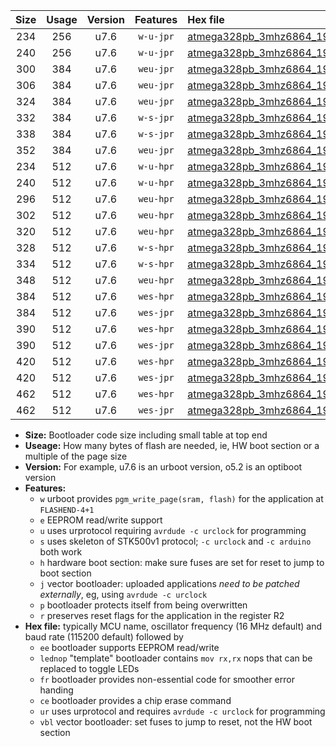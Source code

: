 |Size|Usage|Version|Features|Hex file|
|:-:|:-:|:-:|:-:|:--|
|234|256|u7.6|`w-u-jpr`|[atmega328pb_3mhz6864_19200bps_ur_vbl.hex](https://raw.githubusercontent.com/stefanrueger/urboot/main/atmega328pb_3mhz6864_19200bps_ur_vbl.hex)|
|240|256|u7.6|`w-u-jpr`|[atmega328pb_3mhz6864_19200bps_lednop_ur_vbl.hex](https://raw.githubusercontent.com/stefanrueger/urboot/main/atmega328pb_3mhz6864_19200bps_lednop_ur_vbl.hex)|
|300|384|u7.6|`weu-jpr`|[atmega328pb_3mhz6864_19200bps_ee_ur_vbl.hex](https://raw.githubusercontent.com/stefanrueger/urboot/main/atmega328pb_3mhz6864_19200bps_ee_ur_vbl.hex)|
|306|384|u7.6|`weu-jpr`|[atmega328pb_3mhz6864_19200bps_ee_lednop_ur_vbl.hex](https://raw.githubusercontent.com/stefanrueger/urboot/main/atmega328pb_3mhz6864_19200bps_ee_lednop_ur_vbl.hex)|
|324|384|u7.6|`weu-jpr`|[atmega328pb_3mhz6864_19200bps_ee_lednop_fr_ur_vbl.hex](https://raw.githubusercontent.com/stefanrueger/urboot/main/atmega328pb_3mhz6864_19200bps_ee_lednop_fr_ur_vbl.hex)|
|332|384|u7.6|`w-s-jpr`|[atmega328pb_3mhz6864_19200bps_vbl.hex](https://raw.githubusercontent.com/stefanrueger/urboot/main/atmega328pb_3mhz6864_19200bps_vbl.hex)|
|338|384|u7.6|`w-s-jpr`|[atmega328pb_3mhz6864_19200bps_lednop_vbl.hex](https://raw.githubusercontent.com/stefanrueger/urboot/main/atmega328pb_3mhz6864_19200bps_lednop_vbl.hex)|
|352|384|u7.6|`weu-jpr`|[atmega328pb_3mhz6864_19200bps_ee_lednop_fr_ce_ur_vbl.hex](https://raw.githubusercontent.com/stefanrueger/urboot/main/atmega328pb_3mhz6864_19200bps_ee_lednop_fr_ce_ur_vbl.hex)|
|234|512|u7.6|`w-u-hpr`|[atmega328pb_3mhz6864_19200bps_ur.hex](https://raw.githubusercontent.com/stefanrueger/urboot/main/atmega328pb_3mhz6864_19200bps_ur.hex)|
|240|512|u7.6|`w-u-hpr`|[atmega328pb_3mhz6864_19200bps_lednop_ur.hex](https://raw.githubusercontent.com/stefanrueger/urboot/main/atmega328pb_3mhz6864_19200bps_lednop_ur.hex)|
|296|512|u7.6|`weu-hpr`|[atmega328pb_3mhz6864_19200bps_ee_ur.hex](https://raw.githubusercontent.com/stefanrueger/urboot/main/atmega328pb_3mhz6864_19200bps_ee_ur.hex)|
|302|512|u7.6|`weu-hpr`|[atmega328pb_3mhz6864_19200bps_ee_lednop_ur.hex](https://raw.githubusercontent.com/stefanrueger/urboot/main/atmega328pb_3mhz6864_19200bps_ee_lednop_ur.hex)|
|320|512|u7.6|`weu-hpr`|[atmega328pb_3mhz6864_19200bps_ee_lednop_fr_ur.hex](https://raw.githubusercontent.com/stefanrueger/urboot/main/atmega328pb_3mhz6864_19200bps_ee_lednop_fr_ur.hex)|
|328|512|u7.6|`w-s-hpr`|[atmega328pb_3mhz6864_19200bps.hex](https://raw.githubusercontent.com/stefanrueger/urboot/main/atmega328pb_3mhz6864_19200bps.hex)|
|334|512|u7.6|`w-s-hpr`|[atmega328pb_3mhz6864_19200bps_lednop.hex](https://raw.githubusercontent.com/stefanrueger/urboot/main/atmega328pb_3mhz6864_19200bps_lednop.hex)|
|348|512|u7.6|`weu-hpr`|[atmega328pb_3mhz6864_19200bps_ee_lednop_fr_ce_ur.hex](https://raw.githubusercontent.com/stefanrueger/urboot/main/atmega328pb_3mhz6864_19200bps_ee_lednop_fr_ce_ur.hex)|
|384|512|u7.6|`wes-hpr`|[atmega328pb_3mhz6864_19200bps_ee.hex](https://raw.githubusercontent.com/stefanrueger/urboot/main/atmega328pb_3mhz6864_19200bps_ee.hex)|
|384|512|u7.6|`wes-jpr`|[atmega328pb_3mhz6864_19200bps_ee_vbl.hex](https://raw.githubusercontent.com/stefanrueger/urboot/main/atmega328pb_3mhz6864_19200bps_ee_vbl.hex)|
|390|512|u7.6|`wes-hpr`|[atmega328pb_3mhz6864_19200bps_ee_lednop.hex](https://raw.githubusercontent.com/stefanrueger/urboot/main/atmega328pb_3mhz6864_19200bps_ee_lednop.hex)|
|390|512|u7.6|`wes-jpr`|[atmega328pb_3mhz6864_19200bps_ee_lednop_vbl.hex](https://raw.githubusercontent.com/stefanrueger/urboot/main/atmega328pb_3mhz6864_19200bps_ee_lednop_vbl.hex)|
|420|512|u7.6|`wes-hpr`|[atmega328pb_3mhz6864_19200bps_ee_lednop_fr.hex](https://raw.githubusercontent.com/stefanrueger/urboot/main/atmega328pb_3mhz6864_19200bps_ee_lednop_fr.hex)|
|420|512|u7.6|`wes-jpr`|[atmega328pb_3mhz6864_19200bps_ee_lednop_fr_vbl.hex](https://raw.githubusercontent.com/stefanrueger/urboot/main/atmega328pb_3mhz6864_19200bps_ee_lednop_fr_vbl.hex)|
|462|512|u7.6|`wes-hpr`|[atmega328pb_3mhz6864_19200bps_ee_lednop_fr_ce.hex](https://raw.githubusercontent.com/stefanrueger/urboot/main/atmega328pb_3mhz6864_19200bps_ee_lednop_fr_ce.hex)|
|462|512|u7.6|`wes-jpr`|[atmega328pb_3mhz6864_19200bps_ee_lednop_fr_ce_vbl.hex](https://raw.githubusercontent.com/stefanrueger/urboot/main/atmega328pb_3mhz6864_19200bps_ee_lednop_fr_ce_vbl.hex)|

- **Size:** Bootloader code size including small table at top end
- **Useage:** How many bytes of flash are needed, ie, HW boot section or a multiple of the page size
- **Version:** For example, u7.6 is an urboot version, o5.2 is an optiboot version
- **Features:**
  + `w` urboot provides `pgm_write_page(sram, flash)` for the application at `FLASHEND-4+1`
  + `e` EEPROM read/write support
  + `u` uses urprotocol requiring `avrdude -c urclock` for programming
  + `s` uses skeleton of STK500v1 protocol; `-c urclock` and `-c arduino` both work
  + `h` hardware boot section: make sure fuses are set for reset to jump to boot section
  + `j` vector bootloader: uploaded applications *need to be patched externally*, eg, using `avrdude -c urclock`
  + `p` bootloader protects itself from being overwritten
  + `r` preserves reset flags for the application in the register R2
- **Hex file:** typically MCU name, oscillator frequency (16 MHz default) and baud rate (115200 default) followed by
  + `ee` bootloader supports EEPROM read/write
  + `lednop` "template" bootloader contains `mov rx,rx` nops that can be replaced to toggle LEDs
  + `fr` bootloader provides non-essential code for smoother error handing
  + `ce` bootloader provides a chip erase command
  + `ur` uses urprotocol and requires `avrdude -c urclock` for programming
  + `vbl` vector bootloader: set fuses to jump to reset, not the HW boot section
